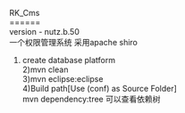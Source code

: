 RK_Cms<br>
======<br>
version - nutz.b.50<br>
一个权限管理系统 采用apache shiro<br>
1) create database platform <br>
2)mvn clean<br>
3)mvn eclipse:eclipse<br>
4)Build path[Use (conf) as  Source Folder]<br>
mvn dependency:tree 可以查看依赖树
